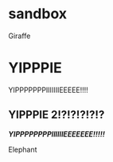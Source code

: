 # sandbox

Giraffe

# YIPPPIE
YIPPPPPPPIIIIIIIEEEEE!!!!

## YIPPPIE 2!?!?!?!?!?
***YIPPPPPPPPIIIIIIEEEEEEE!!!!!***

Elephant